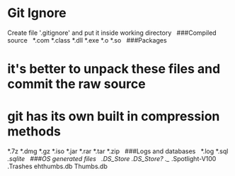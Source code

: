 # Git Ignore

Create file '.gitignore' and put it inside working directory
 
###Compiled source
 
*.com
*.class
*.dll
*.exe
*.o
*.so
 
###Packages
 
# it's better to unpack these files and commit the raw source
# git has its own built in compression methods
*.7z
*.dmg
*.gz
*.iso
*.jar
*.rar
*.tar
*.zip
 
###Logs and databases 
 
*.log
*.sql
*.sqlite
 
###OS generated files
 
.DS_Store
.DS_Store?
._*
.Spotlight-V100
.Trashes
ehthumbs.db
Thumbs.db

